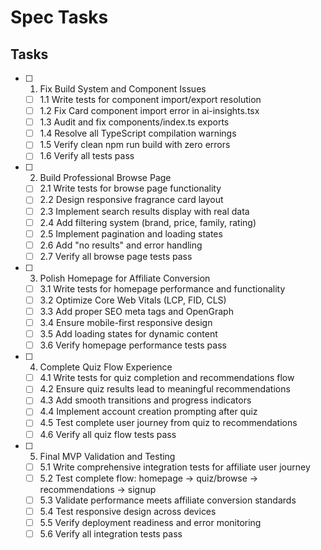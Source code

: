 # Spec Tasks

## Tasks

- [ ] 1. Fix Build System and Component Issues
  - [ ] 1.1 Write tests for component import/export resolution
  - [ ] 1.2 Fix Card component import error in ai-insights.tsx
  - [ ] 1.3 Audit and fix components/index.ts exports
  - [ ] 1.4 Resolve all TypeScript compilation warnings
  - [ ] 1.5 Verify clean npm run build with zero errors
  - [ ] 1.6 Verify all tests pass

- [ ] 2. Build Professional Browse Page
  - [ ] 2.1 Write tests for browse page functionality
  - [ ] 2.2 Design responsive fragrance card layout
  - [ ] 2.3 Implement search results display with real data
  - [ ] 2.4 Add filtering system (brand, price, family, rating)
  - [ ] 2.5 Implement pagination and loading states
  - [ ] 2.6 Add "no results" and error handling
  - [ ] 2.7 Verify all browse page tests pass

- [ ] 3. Polish Homepage for Affiliate Conversion
  - [ ] 3.1 Write tests for homepage performance and functionality
  - [ ] 3.2 Optimize Core Web Vitals (LCP, FID, CLS)
  - [ ] 3.3 Add proper SEO meta tags and OpenGraph
  - [ ] 3.4 Ensure mobile-first responsive design
  - [ ] 3.5 Add loading states for dynamic content
  - [ ] 3.6 Verify homepage performance tests pass

- [ ] 4. Complete Quiz Flow Experience
  - [ ] 4.1 Write tests for quiz completion and recommendations flow
  - [ ] 4.2 Ensure quiz results lead to meaningful recommendations
  - [ ] 4.3 Add smooth transitions and progress indicators
  - [ ] 4.4 Implement account creation prompting after quiz
  - [ ] 4.5 Test complete user journey from quiz to recommendations
  - [ ] 4.6 Verify all quiz flow tests pass

- [ ] 5. Final MVP Validation and Testing
  - [ ] 5.1 Write comprehensive integration tests for affiliate user journey
  - [ ] 5.2 Test complete flow: homepage → quiz/browse → recommendations → signup
  - [ ] 5.3 Validate performance meets affiliate conversion standards
  - [ ] 5.4 Test responsive design across devices
  - [ ] 5.5 Verify deployment readiness and error monitoring
  - [ ] 5.6 Verify all integration tests pass